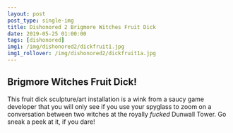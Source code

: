 ```yaml
---
layout: post
post_type: single-img
title: Dishonored 2 Brigmore Witches Fruit Dick
date: 2019-05-25 01:00:00
tags: [dishonored]
img1: /img/dishonored2/dickfruit1.jpg
img1_rollover: /img/dishonored2/dickfruit1a.jpg
---
```

## Brigmore Witches Fruit Dick!

This fruit dick sculpture/art installation is a wink from a saucy game developer that you will only see if you use your spyglass to zoom on a conversation between two witches at the royally *fucked* Dunwall Tower. Go sneak a peek at it, if you dare!
